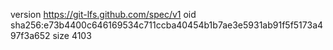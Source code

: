 version https://git-lfs.github.com/spec/v1
oid sha256:e73b4400c646169534c711ccba40454b1b7ae3e5931ab91f5f5173a497f3a652
size 4103
